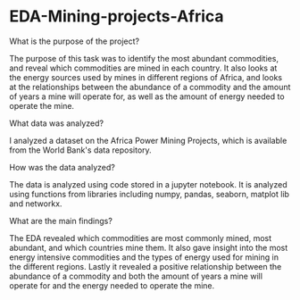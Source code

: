 # EDA-Mining-projects-Africa
What is the purpose of the project?

The purpose of this task was to identify the most abundant commodities, and reveal which commodities are mined in each country. It also looks at the energy sources used by mines in different regions of Africa, and looks at the relationships between the abundance of a commodity and the amount of years a mine will operate for, as well as the amount of energy needed to operate the mine.

What data was analyzed?

I analyzed a dataset on the Africa Power Mining Projects, which is available from the World Bank's data repository.

How was the data analyzed?

The data is analyzed using code stored in a jupyter notebook. It is analyzed using functions from libraries including numpy, pandas, seaborn, matplot lib and networkx.

What are the main findings?

The EDA revealed which commodities are most commonly mined, most abundant, and which countries mine them. It also gave insight into the most energy intensive commodities and the types of energy used for mining in the different regions. Lastly it revealed a positive relationship between the abundance of a commodity and both the amount of years a mine will operate for and the energy needed to operate the mine.
